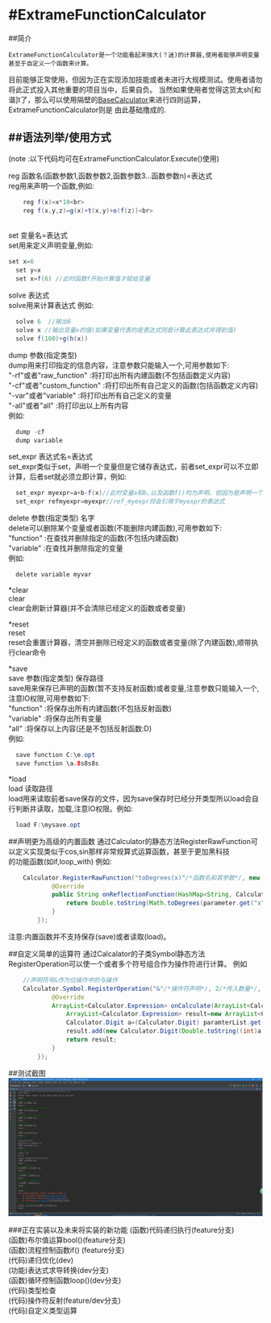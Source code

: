 #ExtrameFunctionCalculator
=====
##简介

	ExtrameFunctionCalculator是一个功能看起来强大(？迷)的计算器,使用者能够声明变量甚至于自定义一个函数来计算。
目前能够正常使用，但因为正在实现添加技能或者未进行大规模测试。使用者请勿将此正式投入其他重要的项目当中，后果自负。
当然如果使用者觉得这货太sh[和谐]t了，那么可以使用隔壁的[BaseCalculator](https://github.com/MikiraSora/BaseCalculator)来进行四则运算，ExtrameFunctionCalculator则是
由此基础撸成的.

##语法列举/使用方式    
------
(note :以下代码均可在ExtrameFunctionCalculator.Execute()使用)

reg 函数名(函数参数1,函数参数2,函数参数3...函数参数n)=表达式<br>
reg用来声明一个函数,例如:<br>
```java
	reg f(x)=x*10<br>
	reg f(x,y,z)=g(x)+t(x,y)+o(f(z))<br>
  
```

set 变量名=表达式<br>
set用来定义声明变量,例如:<br>
```java
set x=6
  set y=x
  set x=f(6) //此时函数f开始计算值才赋给变量
```


solve 表达式<br>
solve用来计算表达式 例如:<br>
```java
  solve 6  //输出6
  solve x //输出变量x的值(如果变量代表的是表达式则是计算此表达式并得到值)
  solve f(100)+g(h(x))
```

dump 参数(指定类型)<br>
dump用来打印指定的信息内容，注意参数只能输入一个,可用参数如下:<br>
  "-rf"或者"raw_function" :将打印出所有内建函数(不包括函数定义内容)<br>
  "-cf"或者"custom_function" :将打印出所有自己定义的函数(包括函数定义内容)<br>
  "-var"或者"variable" :将打印出所有自己定义的变量<br>
  "-all"或者"all" :将打印出以上所有内容<br>
例如:
```java
  dump -cf
  dump variable
```

set_expr 表达式名=表达式<br>
set_expr类似于set，声明一个变量但是它储存表达式，前者set_expr可以不立即计算，后者set就必须立即计算，例如:<br>
```java
  set_expr myexpr=a+b-f(x)//此时变量a和b,以及函数f()均为声明，但因为是声明一个表达式变量myexpr，并未开始计算，所以是可以的
  set_expr refmyexpr=myexpr//ref_myexpr将会引用于myexpr的表达式
```

delete 参数(指定类型) 名字<br>
delete可以删除某个变量或者函数(不能删除内建函数),可用参数如下:<br>
  "function" :在查找并删除指定的函数(不包括内建函数)<br>
  "variable" :在查找并删除指定的变量<br>
例如:<br>
```java
  delete variable myvar
```

*clear<br>
clear <br>
clear会刷新计算器(并不会清除已经定义的函数或者变量)<br>

*reset<br>
reset <br>
reset会重置计算器，清空并删除已经定义的函数或者变量(除了内建函数),顺带执行clear命令<br>

*save<br>
save 参数(指定类型) 保存路径<br>
save用来保存已声明的函数(暂不支持反射函数)或者变量,注意参数只能输入一个,注意IO权限,可用参数如下:<br>
  "function" :将保存出所有内建函数(不包括反射函数)<br>
  "variable" :将保存出所有变量<br>
  "all" :将保存以上内容(还是不包括反射函数:D)<br>
例如:
```java
  save function C:\e.opt
  save function \a.8s8s8s
```

*load<br>
load 读取路径<br>
load用来读取前者save保存的文件，因为save保存时已经分开类型所以load会自行判断并读取，加载,注意IO权限。例如:<br>
```java
  load F:\mysave.opt
```

##声明更为高级的内置函数
通过Calculator的静态方法RegisterRawFunction可以定义实现类似于cos,sin那样非常规算式运算函数，甚至于更加黑科技<br>的功能函数(如if,loop_with)
例如:
```java
	Calculator.RegisterRawFunction("toDegrees(x)"/*函数名和其参数*/, new Calculator.ReflectionFunction.OnReflectionFunction(){
            @Override
            public String onReflectionFunction(HashMap<String, Calculator.Variable> parameter/*参数列表*/, Calculator calculator/*调用的计算器*/)throws Exception{
                return Double.toString(Math.toDegrees(parameter.get("x").GetDigit().GetDouble()));
            }
        });
```
注意:内置函数并不支持保存(save)或者读取(load)。

##自定义简单的运算符
通过Calcalator的子类Symbol静态方法RegisterOperation可以使一个或者多个符号组合作为操作符进行计算。
例如
```java
	//声明符号&作为位操作中的与操作
	Calculator.Symbol.RegisterOperation("&"/*操作符声明*/, 2/*传入数量*/, 6f/*操作符优先级*/, new Calculator.Symbol.OperatorFunction() {
            @Override
            ArrayList<Calculator.Expression> onCalculate(ArrayList<Calculator.Expression> paramterList/*传入值列表*/, Calculator calculator/*调用的计算器*/) throws Exception {
                ArrayList<Calculator.Expression> result=new ArrayList<Calculator.Expression>();
                Calculator.Digit a=(Calculator.Digit) paramterList.get(0),b=(Calculator.Digit) paramterList.get(1);
                result.add(new Calculator.Digit(Double.toString((int)a.GetDouble()&(int)b.GetDouble())));
                return result;
            }
        });
```



##测试截图
![](https://github.com/MikiraSora/ExtrameFunctionCalculator/blob/master/picture/test.jpg)  

###正在实装以及未来将实装的新功能
(函数)代码递归执行(feature分支)<br>
(函数)布尔值运算bool()(feature分支)<br>
(函数)流程控制函数if() (feature分支)<br>
(代码)递归优化(dev)<br>
(功能)表达式求导转换(dev分支)<br>
(函数)循环控制函数loop()(dev分支)<br>
(代码)类型检查<br>
(代码)操作符反射(feature/dev分支)<br>
(代码)自定义类型运算<br>
